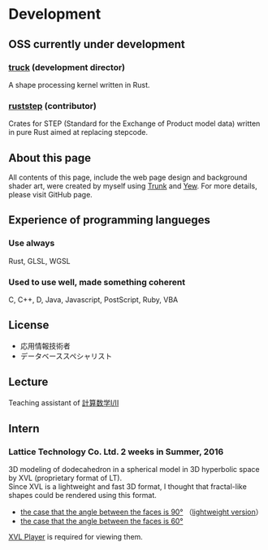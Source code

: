 # Development

## OSS currently under development

### [truck](https://github.com/ricosjp/truck) (development director)

A shape processing kernel written in Rust.

### [ruststep](https://github.com/ricosjp/ruststep) (contributor)

Crates for STEP (Standard for the Exchange of Product model data) written in pure Rust aimed at replacing stepcode.

## About this page

All contents of this page, include the web page design and background shader art, were created by myself using [Trunk](https://trunkrs.dev/) and [Yew](https://yew.rs/).
For more details, please visit GitHub page.

## Experience of programming langueges

### Use always

Rust, GLSL, WGSL

### Used to use well, made something coherent

C, C++, D, Java, Javascript, PostScript, Ruby, VBA

## License

- 応用情報技術者
- データベーススペシャリスト

## Lecture

Teaching assistant of [計算数学I/II](https://sites.google.com/g.ecc.u-tokyo.ac.jp/kspage)

## Intern

### Lattice Technology Co. Ltd. 2 weeks in Summer, 2016

3D modeling of dodecahedron in a spherical model in 3D hyperbolic space by XVL (proprietary format of LT).  
Since XVL is a lightweight and fast 3D format, I thought that fractal-like shapes could be rendered using this format.

- [the case that the angle between the faces is 90°](https://drive.google.com/u/1/uc?id=0B2tz_MyG7hkeT1hOUzlId0s5VEU&export=download)
（[lightweight version](https://drive.google.com/u/1/uc?id=0B2tz_MyG7hkeeFZiYkt4T2luSms&export=download)）  
- [the case that the angle between the faces is 60°](https://drive.google.com/u/1/uc?id=0B2tz_MyG7hkebFVrNkxhZ2N2TFk&export=download)  

[XVL Player](https://www.lattice.co.jp/download/xvl-player/) is required for viewing them.
